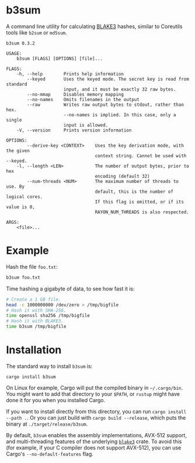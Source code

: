 # b3sum

A command line utility for calculating
[BLAKE3](https://github.com/BLAKE3-team/BLAKE3) hashes, similar to
Coreutils tools like `b2sum` or `md5sum`.

```
b3sum 0.3.2

USAGE:
    b3sum [FLAGS] [OPTIONS] [file]...

FLAGS:
    -h, --help        Prints help information
        --keyed       Uses the keyed mode. The secret key is read from standard
                      input, and it must be exactly 32 raw bytes.
        --no-mmap     Disables memory mapping
        --no-names    Omits filenames in the output
        --raw         Writes raw output bytes to stdout, rather than hex.
                      --no-names is implied. In this case, only a single
                      input is allowed.
    -V, --version     Prints version information

OPTIONS:
        --derive-key <CONTEXT>    Uses the key derivation mode, with the given
                                  context string. Cannot be used with --keyed.
    -l, --length <LEN>            The number of output bytes, prior to hex
                                  encoding (default 32)
        --num-threads <NUM>       The maximum number of threads to use. By
                                  default, this is the number of logical cores.
                                  If this flag is omitted, or if its value is 0,
                                  RAYON_NUM_THREADS is also respected.

ARGS:
    <file>...
```

# Example

Hash the file `foo.txt`:

```bash
b3sum foo.txt
```

Time hashing a gigabyte of data, to see how fast it is:

```bash
# Create a 1 GB file.
head -c 1000000000 /dev/zero > /tmp/bigfile
# Hash it with SHA-256.
time openssl sha256 /tmp/bigfile
# Hash it with BLAKE3.
time b3sum /tmp/bigfile
```


# Installation

The standard way to install `b3sum` is:

```
cargo install b3sum
```

On Linux for example, Cargo will put the compiled binary in
`~/.cargo/bin`. You might want to add that directory to your `$PATH`, or
`rustup` might have done it for you when you installed Cargo.

If you want to install directly from this directory, you can run `cargo
install --path .`. Or you can just build with `cargo build --release`,
which puts the binary at `./target/release/b3sum`.

By default, `b3sum` enables the assembly implementations, AVX-512
support, and multi-threading features of the underlying
[`blake3`](https://crates.io/crates/blake3) crate. To avoid this (for
example, if your C compiler does not support AVX-512), you can use
Cargo's `--no-default-features` flag.
